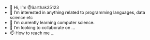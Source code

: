 - 👋 Hi, I’m @Sarthak25123
- 👀 I’m interested in anything related to programming languages, data science etc
- 🌱 I’m currently learning computer science.
- 💞️ I’m looking to collaborate on ...
- 📫 How to reach me ...

<!---
Sarthak25123/Sarthak25123 is a ✨ special ✨ repository because its `README.md` (this file) appears on your GitHub profile.
You can click the Preview link to take a look at your changes.
--->
